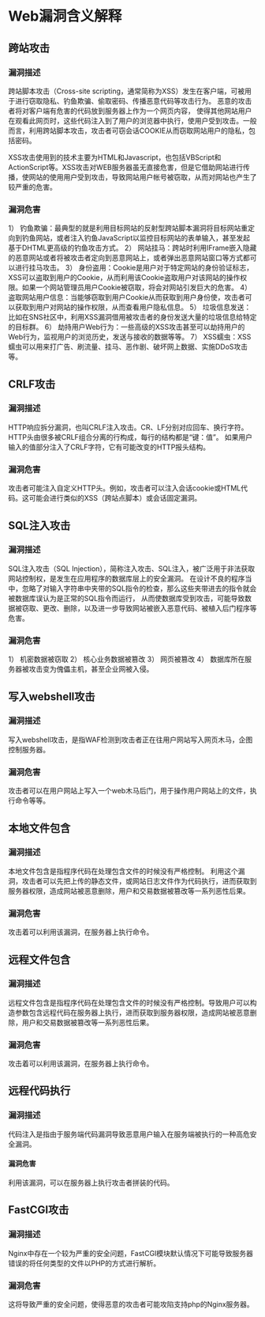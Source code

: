 # Web漏洞含义解释

## 跨站攻击
### 漏洞描述
跨站脚本攻击（Cross-site scripting，通常简称为XSS）发生在客户端，可被用于进行窃取隐私、钓鱼欺骗、偷取密码、传播恶意代码等攻击行为。 恶意的攻击者将对客户端有危害的代码放到服务器上作为一个网页内容， 使得其他网站用户在观看此网页时，这些代码注入到了用户的浏览器中执行，使用户受到攻击。一般而言，利用跨站脚本攻击，攻击者可窃会话COOKIE从而窃取网站用户的隐私，包括密码。

XSS攻击使用到的技术主要为HTML和Javascript，也包括VBScript和ActionScript等。XSS攻击对WEB服务器虽无直接危害，但是它借助网站进行传播，使网站的使用用户受到攻击，导致网站用户帐号被窃取，从而对网站也产生了较严重的危害。

### 漏洞危害
1） 钓鱼欺骗：最典型的就是利用目标网站的反射型跨站脚本漏洞将目标网站重定向到钓鱼网站，或者注入钓鱼JavaScript以监控目标网站的表单输入，甚至发起基于DHTML更高级的钓鱼攻击方式。
2） 网站挂马：跨站时利用IFrame嵌入隐藏的恶意网站或者将被攻击者定向到恶意网站上，或者弹出恶意网站窗口等方式都可以进行挂马攻击。
3） 身份盗用：Cookie是用户对于特定网站的身份验证标志，XSS可以盗取到用户的Cookie，从而利用该Cookie盗取用户对该网站的操作权限。如果一个网站管理员用户Cookie被窃取，将会对网站引发巨大的危害。
4） 盗取网站用户信息：当能够窃取到用户Cookie从而获取到用户身份使，攻击者可以获取到用户对网站的操作权限，从而查看用户隐私信息。
5） 垃圾信息发送：比如在SNS社区中，利用XSS漏洞借用被攻击者的身份发送大量的垃圾信息给特定的目标群。
6） 劫持用户Web行为：一些高级的XSS攻击甚至可以劫持用户的Web行为，监视用户的浏览历史，发送与接收的数据等等。
7） XSS蠕虫：XSS 蠕虫可以用来打广告、刷流量、挂马、恶作剧、破坏网上数据、实施DDoS攻击等。

## CRLF攻击
### 漏洞描述
HTTP响应拆分漏洞，也叫CRLF注入攻击。CR、LF分别对应回车、换行字符。
HTTP头由很多被CRLF组合分离的行构成，每行的结构都是“键：值”。
如果用户输入的值部分注入了CRLF字符，它有可能改变的HTTP报头结构。

### 漏洞危害
攻击者可能注入自定义HTTP头。例如，攻击者可以注入会话cookie或HTML代码。这可能会进行类似的XSS（跨站点脚本）或会话固定漏洞。

## SQL注入攻击
### 漏洞描述
SQL注入攻击（SQL Injection），简称注入攻击、SQL注入，被广泛用于非法获取网站控制权，是发生在应用程序的数据库层上的安全漏洞。 在设计不良的程序当中，忽略了对输入字符串中夹带的SQL指令的检查，那么这些夹带进去的指令就会被数据库误认为是正常的SQL指令而运行， 从而使数据库受到攻击，可能导致数据被窃取、更改、删除，以及进一步导致网站被嵌入恶意代码、被植入后门程序等危害。

### 漏洞危害
1） 机密数据被窃取
2） 核心业务数据被篡改
3） 网页被篡改
4） 数据库所在服务器被攻击变为傀儡主机，甚至企业网被入侵。

## 写入webshell攻击
### 漏洞描述
写入webshell攻击，是指WAF检测到攻击者正在往用户网站写入网页木马，企图控制服务器。

### 漏洞危害
攻击者可以在用户网站上写入一个web木马后门，用于操作用户网站上的文件，执行命令等等。

## 本地文件包含
### 漏洞描述
本地文件包含是指程序代码在处理包含文件的时候没有严格控制。
利用这个漏洞，攻击者可以先把上传的静态文件，或网站日志文件作为代码执行，进而获取到服务器权限，造成网站被恶意删除，用户和交易数据被篡改等一系列恶性后果。

### 漏洞危害
攻击着可以利用该漏洞，在服务器上执行命令。

## 远程文件包含
### 漏洞描述
远程文件包含是指程序代码在处理包含文件的时候没有严格控制。导致用户可以构造参数包含远程代码在服务器上执行，进而获取到服务器权限，造成网站被恶意删除，用户和交易数据被篡改等一系列恶性后果。

### 漏洞危害
攻击着可以利用该漏洞，在服务器上执行命令。

## 远程代码执行
### 漏洞描述
代码注入是指由于服务端代码漏洞导致恶意用户输入在服务端被执行的一种高危安全漏洞。

#### 漏洞危害
利用该漏洞，可以在服务器上执行攻击者拼装的代码。

## FastCGI攻击
### 漏洞描述
Nginx中存在一个较为严重的安全问题，FastCGI模块默认情况下可能导致服务器错误的将任何类型的文件以PHP的方式进行解析。

### 漏洞危害
这将导致严重的安全问题，使得恶意的攻击者可能攻陷支持php的Nginx服务器。